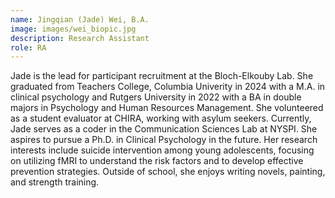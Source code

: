 ```yaml
---
name: Jingqian (Jade) Wei, B.A.
image: images/wei_biopic.jpg
description: Research Assistant
role: RA
---
```


Jade is the lead for participant recruitment at the Bloch-Elkouby Lab. She graduated from Teachers College, Columbia Univerity in 2024 with a M.A. in clinical psychology and Rutgers University in 2022 with a BA in double majors in Psychology and Human Resources Management. She volunteered as a student evaluator at CHIRA, working with asylum seekers. Currently, Jade serves as a coder in the Communication Sciences Lab at NYSPI. She aspires to pursue a Ph.D. in Clinical Psychology in the future. Her research interests include suicide intervention among young adolescents, focusing on utilizing fMRI to understand the risk factors and to develop effective prevention strategies. Outside of school, she enjoys writing novels, painting, and strength training. 

